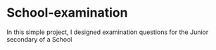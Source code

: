 # School-examination
In this simple project, I designed examination questions for the Junior secondary of a  School

